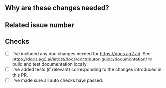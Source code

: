 <!-- Thank you for your contribution! Please review https://docs.ag2.ai/latest/docs/contributor-guide/contributing before opening a pull request. -->

<!-- Please add a reviewer to the assignee section when you create a PR. If you don't have the access to it, we will shortly find a reviewer and assign them to your PR. -->

## Why are these changes needed?

<!-- Please give a short summary of the change and the problem this solves. -->

## Related issue number

<!-- For example: "Closes #1234" -->

## Checks

- [ ] I've included any doc changes needed for https://docs.ag2.ai/. See https://docs.ag2.ai/latest/docs/contributor-guide/documentation/ to build and test documentation locally.
- [ ] I've added tests (if relevant) corresponding to the changes introduced in this PR.
- [ ] I've made sure all auto checks have passed.
